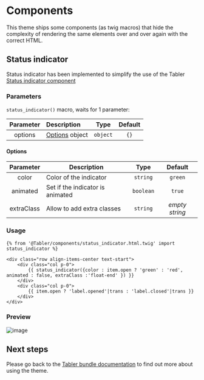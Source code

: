 # Components

This theme ships some components (as twig macros) that hide the complexity of rendering the same elements over and over again with the correct HTML.

## Status indicator

Status indicator has been implemented to simplify the use of the Tabler [Status indicator component](https://preview.tabler.io/docs/statuses.html#status-indicator) 
### Parameters
`status_indicator()` macro, waits for 1 parameter:

| Parameter | Description                |   Type    | Default |
|:---------:|:---------------------------|:---------:|:-------:|
|  options  | [Options](#Options) object | `object`  |  `{}`   |

#### Options
| Parameter  | Description                      |   Type    |    Default     |
|:----------:|----------------------------------|:---------:|:--------------:|
|   color    | Color of the indicator           | `string`  |    `green`     |
|  animated  | Set if the indicator is animated | `boolean` |     `true`     |
| extraClass | Allow to add extra classes       | `string`  | _empty string_ |
                            
### Usage

```twig
{% from '@Tabler/components/status_indicator.html.twig' import status_indicator %}

<div class="row align-items-center text-start">
    <div class="col p-0">
        {{ status_indicator({color : item.open ? 'green' : 'red', animated : false, extraClass :'float-end' }) }}
    </div>
    <div class="col p-0">
        {{ item.open ? 'label.opened'|trans : 'label.closed'|trans }}
    </div>
</div>
```
### Preview
![image](https://user-images.githubusercontent.com/25293190/169996450-d8ed21aa-9606-45d9-a5c9-e85632867752.png)

## Next steps

Please go back to the [Tabler bundle documentation](index.md) to find out more about using the theme.
